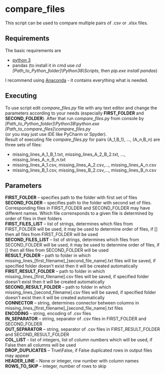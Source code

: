 # compare_files

This script can be used to compare multiple pairs of .csv or .xlsx files. 
## Requirements
The basic requirements are 
* [python 3](https://www.python.org/downloads/release/python-385/) 
* pandas (to install it in cmd use _cd_ _\[Path_to_Python_folder\]\Python38\Scripts_, then _pip.exe install pandas_)
 
I recommend using [Anaconda](https://www.anaconda.com/products/individual) - it contains everything what is needed.

## Executing
To use script edit _compare_files.py_ file with any text editor and change the parameters according to your needs (especially __FIRST_FOLDER__ and __SECOND_FOLDER__). After that run _compare_files.py_ from console by  
_\[Path_to_Python_folder\]\Python38\python.exe_ _\[Path_to_compare_files\]\compare_files.py_  
(or you may just use IDE like PyCharm or Spyder).   
Result of executing file _compare_files.py_ for pairs (A_1,B_1), ..., (A_n,B_n) are three sets of files:
* missing_lines_A_1\_B_1.txt, missing_lines_A_2\_B_2.txt, ..., missing_lines_A_n\_B_n.txt
* missing_lines_A_1.csv, missing_lines_A_2.csv,..., missing_lines_A_n.csv
* missing_lines_B_1.csv, missing_lines_B_2.csv,..., missing_lines_B_n.csv

## Parameters
__FIRST_FOLDER__ – specifies path to the folder with first set of files\
__SECOND_FOLDER__ – specifies path to the folder with second set of files. Corresponding files in FIRST_FOLDER and SECOND_FOLDER may have different names. Which file corrensponds to a given file is determined by order of files in their folders\
__FIRST_FILES_LIST__ – list of strings, determines which files from FIRST_FOLDER will be used, it may be used to determine order of files, if [] then all files from FIRST_FOLDER will be used\
__SECOND_FILES_LIST__ – list of strings, determines which files from SECOND_FOLDER will be used, it may be used to determine order of files, if [] then all files from SECOND_FOLDER will be used\
__RESULT_FOLDER__ – path to folder in which missing_lines_[first_filename]\_[second_file_name].txt files will be saved, if specified folder doesn't exist then it will be created automatically\
__FIRST_RESULT_FOLDER__ – path to folder in which missing_lines_[first_filename].csv files will be saved, if specified folder doesn't exist then it will be created automatically\
__SECOND_RESULT_FOLDER__ – path to folder in which missing_lines_[second_filename].csv files will be saved, if specified folder doesn't exist then it will be created automatically\
__CONNECTOR__ – string, determines connector between columns in missing_lines_[first_filename]\_[second_file_name].txt files\
__ENCODING__ – string, encoding of .csv files\
__IN_SEPARATOR__ – string, separator of .csv files in FIRST_FOLDER and SECOND_FOLDER\
__OUT_SEPARATOR__ – string, separator of .csv files in FIRST_RESULT_FOLDER and SECOND_RESULT_FOLDER\
__COL_LIST__ – list of integers, list of column numbers which will be used, if False then all columns will be used\
__DROP_DUPLICATES__ – True\False, if False duplicated rows in output files may appear\
__HEADER_LINE__ – None or integer, row number with column names\
__ROWS_TO_SKIP__ – integer, number of rows to skip
